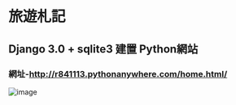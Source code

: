 # 旅遊札記
## Django 3.0 + sqlite3 建置 Python網站
### 網址-http://r841113.pythonanywhere.com/home.html/

![image](https://imgur.com/a/F1ZkjOA)
